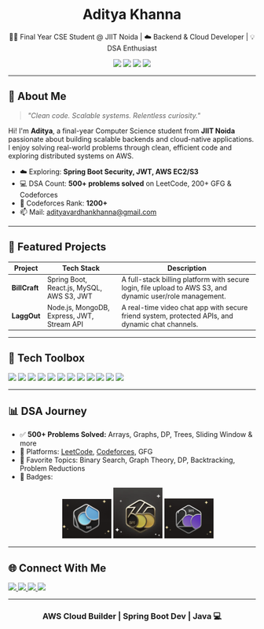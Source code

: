 <h1 align="center"> Aditya Khanna </h1>
<p align="center">
  👨‍💻 Final Year CSE Student @ JIIT Noida | ☁️ Backend & Cloud Developer | 💡 DSA Enthusiast
</p>

<p align="center">
  <img src="https://img.shields.io/badge/COLLEGE-JIIT%20NOIDA-purple?style=for-the-badge" />
  <img src="https://img.shields.io/badge/CODEFORCES-1200%2B-blue?style=for-the-badge" />
  <img src="https://img.shields.io/badge/DSA-500%2B%20Problems%20Solved-orange?style=for-the-badge" />
  <img src="https://img.shields.io/badge/AWS-Cloud%20Learner-yellowgreen?style=for-the-badge" />
</p>

---

## 🌟 About Me

> *"Clean code. Scalable systems. Relentless curiosity."*

Hi! I'm **Aditya**, a final-year Computer Science student from **JIIT Noida** passionate about building scalable backends and cloud-native applications.  
I enjoy solving real-world problems through clean, efficient code and exploring distributed systems on AWS.

- ☁️ Exploring: **Spring Boot Security, JWT, AWS EC2/S3**  
- 💻 DSA Count: **500+ problems solved** on LeetCode, 200+ GFG & Codeforces  
- 🧠 Codeforces Rank: **1200+**  
- 📫 Mail: [adityavardhankhanna@gmail.com](mailto:adityavardhankhanna@gmail.com)

---

## 🚀 Featured Projects

| Project | Tech Stack | Description |
|--------|------------|-------------|
| **BillCraft** | Spring Boot, React.js, MySQL, AWS S3, JWT | A full-stack billing platform with secure login, file upload to AWS S3, and dynamic user/role management. |
| **LaggOut** | Node.js, MongoDB, Express, JWT, Stream API | A real-time video chat app with secure friend system, protected APIs, and dynamic chat channels. |

---

## 🧰 Tech Toolbox

<p align="left">
  <img src="https://cdn.jsdelivr.net/gh/devicons/devicon/icons/cplusplus/cplusplus-original.svg" width="40" />
  <img src="https://cdn.jsdelivr.net/gh/devicons/devicon/icons/java/java-original.svg" width="40" />
  <img src="https://cdn.jsdelivr.net/gh/devicons/devicon/icons/spring/spring-original.svg" width="40" />
  <img src="https://cdn.jsdelivr.net/gh/devicons/devicon/icons/mysql/mysql-original.svg" width="40" />
  <img src="https://cdn.jsdelivr.net/gh/devicons/devicon/icons/mongodb/mongodb-original.svg" width="40" />
  <img src="https://cdn.jsdelivr.net/gh/devicons/devicon/icons/postgresql/postgresql-original.svg" width="40" />
  <img src="https://cdn.jsdelivr.net/gh/devicons/devicon/icons/html5/html5-original.svg" width="40"/>
  <img src="https://cdn.jsdelivr.net/gh/devicons/devicon/icons/css3/css3-original.svg" width="40"/>
  <img src="https://cdn.jsdelivr.net/gh/devicons/devicon/icons/javascript/javascript-original.svg" width="40"/>
  <img src="https://cdn.jsdelivr.net/gh/devicons/devicon/icons/react/react-original.svg" width="40"/>
  <img src="https://cdn.jsdelivr.net/gh/devicons/devicon/icons/nodejs/nodejs-original.svg" width="40"/>
  <img src="https://cdn.jsdelivr.net/gh/devicons/devicon/icons/amazonwebservices/amazonwebservices-original.svg" width="40"/>
</p>

---

## 📊 DSA Journey

- ✅ **500+ Problems Solved:** Arrays, Graphs, DP, Trees, Sliding Window & more  
- 🚀 Platforms: [LeetCode](https://leetcode.com), [Codeforces](https://codeforces.com/profile/adityakhanna), GFG  
- 🧠 Favorite Topics: Binary Search, Graph Theory, DP, Backtracking, Problem Reductions
- 🏅 Badges:
  <br/>
  <p align="center">
  <img src="https://github.com/ADITYA-0208/ADITYA-0208/blob/main/assets/100-days.png?raw=true" width="100" />
  <img src="https://github.com/ADITYA-0208/ADITYA-0208/blob/main/assets/365-days.png?raw=true" width="100" />
  <img src="https://github.com/ADITYA-0208/ADITYA-0208/blob/main/assets/200-days.png?raw=true" width="100" />
</p>

---

## 🌐 Connect With Me

<p align="left">
  <a href="https://www.linkedin.com/in/adityavardhankhanna/">
    <img src="https://img.shields.io/badge/LINKEDIN-Aditya%20Khanna-blue?style=for-the-badge&logo=linkedin" />
  </a>
  <a href="https://github.com/ADITYA-0208">
    <img src="https://img.shields.io/badge/GITHUB-ADITYA--0208-black?style=for-the-badge&logo=github" />
  </a>
  <a href="https://codeforces.com/profile/adityakhanna">
    <img src="https://img.shields.io/badge/CODEFORCES-@AdityaKhanna-orange?style=for-the-badge&logo=codeforces" />
  </a>
  <a href="mailto:adityavardhankhanna@gmail.com">
    <img src="https://img.shields.io/badge/GMAIL-Contact%20Me-red?style=for-the-badge&logo=gmail" />
  </a>
</p>

---


<h3 align="center">AWS Cloud Builder | Spring Boot Dev | Java 💻</h3>
